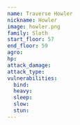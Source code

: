 ```yaml
---
name: Traverse Howler
nickname: Howler
image: howler.png
family: Sloth
start_floor: 57
end_floor: 59
agro: 
hp: 
attack_damage: 
attack_type: 
vulnerabilities:
  bind: 
  heavy: 
  sleep: 
  slow: 
  stun: 
---
```

